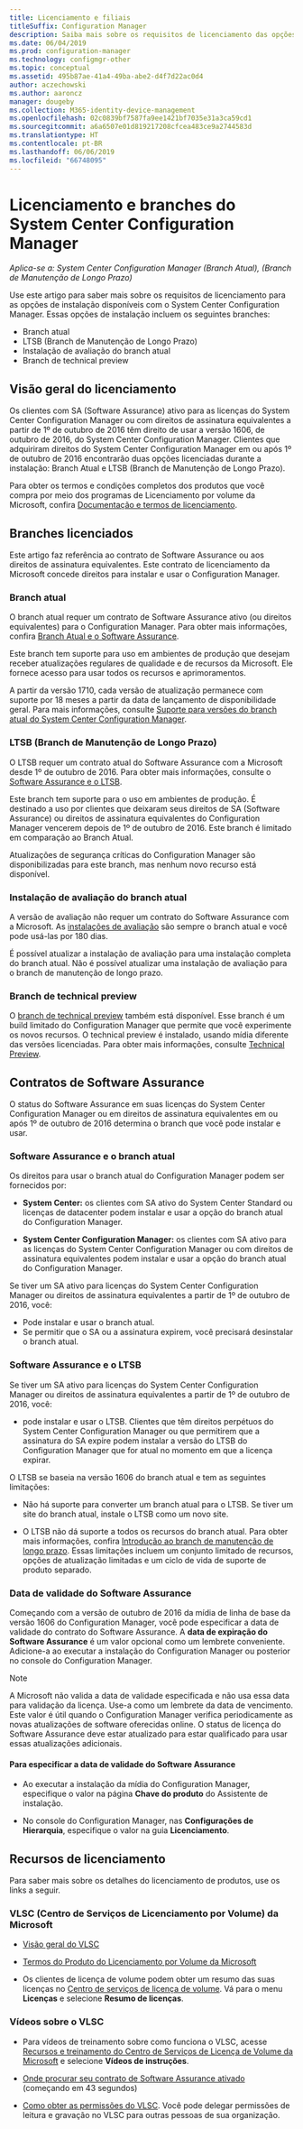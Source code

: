 ```yaml
---
title: Licenciamento e filiais
titleSuffix: Configuration Manager
description: Saiba mais sobre os requisitos de licenciamento das opções de instalação disponíveis com o Configuration Manager
ms.date: 06/04/2019
ms.prod: configuration-manager
ms.technology: configmgr-other
ms.topic: conceptual
ms.assetid: 495b87ae-41a4-49ba-abe2-d4f7d22ac0d4
author: aczechowski
ms.author: aaroncz
manager: dougeby
ms.collection: M365-identity-device-management
ms.openlocfilehash: 02c0839bf7587fa9ee1421bf7035e31a3ca59cd1
ms.sourcegitcommit: a6a6507e01d819217208cfcea483ce9a2744583d
ms.translationtype: HT
ms.contentlocale: pt-BR
ms.lasthandoff: 06/06/2019
ms.locfileid: "66748095"
---
```

# <a name="licensing-and-branches-for-system-center-configuration-manager"></a>Licenciamento e branches do System Center Configuration Manager

*Aplica-se a: System Center Configuration Manager (Branch Atual), (Branch de Manutenção de Longo Prazo)*

Use este artigo para saber mais sobre os requisitos de licenciamento para as opções de instalação disponíveis com o System Center Configuration Manager. Essas opções de instalação incluem os seguintes branches:

- Branch atual
- LTSB (Branch de Manutenção de Longo Prazo)
- Instalação de avaliação do branch atual
- Branch de technical preview

## <a name="licensing-overview"></a>Visão geral do licenciamento

Os clientes com SA (Software Assurance) ativo para as licenças do System Center Configuration Manager ou com direitos de assinatura equivalentes a partir de 1º de outubro de 2016 têm direito de usar a versão 1606, de outubro de 2016, do System Center Configuration Manager. Clientes que adquiriram direitos do System Center Configuration Manager em ou após 1º de outubro de 2016 encontrarão duas opções licenciadas durante a instalação: Branch Atual e LTSB (Branch de Manutenção de Longo Prazo).

Para obter os termos e condições completos dos produtos que você compra por meio dos programas de Licenciamento por volume da Microsoft, confira [Documentação e termos de licenciamento](https://go.microsoft.com/fwlink/?LinkId=800052).


## <a name="licensed-branches"></a>Branches licenciados

Este artigo faz referência ao contrato de Software Assurance ou aos direitos de assinatura equivalentes. Este contrato de licenciamento da Microsoft concede direitos para instalar e usar o Configuration Manager.

### <a name="current-branch"></a>Branch atual

O branch atual requer um contrato de Software Assurance ativo (ou direitos equivalentes) para o Configuration Manager. Para obter mais informações, confira [Branch Atual e o Software Assurance](#software-assurance-and-the-current-branch).

Este branch tem suporte para uso em ambientes de produção que desejam receber atualizações regulares de qualidade e de recursos da Microsoft. Ele fornece acesso para usar todos os recursos e aprimoramentos.

A partir da versão 1710, cada versão de atualização permanece com suporte por 18 meses a partir da data de lançamento de disponibilidade geral. Para mais informações, consulte [Suporte para versões do branch atual do System Center Configuration Manager](/sccm/core/servers/manage/current-branch-versions-supported).

### <a name="long-term-servicing-branch-ltsb"></a>LTSB (Branch de Manutenção de Longo Prazo)

O LTSB requer um contrato atual do Software Assurance com a Microsoft desde 1º de outubro de 2016. Para obter mais informações, consulte o [Software Assurance e o LTSB](#software-assurance-and-the-ltsb).

Este branch tem suporte para o uso em ambientes de produção. É destinado a uso por clientes que deixaram seus direitos de SA (Software Assurance) ou direitos de assinatura equivalentes do Configuration Manager vencerem depois de 1º de outubro de 2016. Este branch é limitado em comparação ao Branch Atual.

Atualizações de segurança críticas do Configuration Manager são disponibilizadas para este branch, mas nenhum novo recurso está disponível.

### <a name="evaluation-installation-of-the-current-branch"></a>Instalação de avaliação do branch atual

A versão de avaliação não requer um contrato do Software Assurance com a Microsoft. As [instalações de avaliação](https://www.microsoft.com/evalcenter/evaluate-system-center-configuration-manager-and-endpoint-protection) são sempre o branch atual e você pode usá-las por 180 dias.

É possível atualizar a instalação de avaliação para uma instalação completa do branch atual. Não é possível atualizar uma instalação de avaliação para o branch de manutenção de longo prazo.

### <a name="technical-preview-branch"></a>Branch de technical preview

O [branch de technical preview](https://www.microsoft.com/evalcenter/evaluate-system-center-configuration-manager-and-endpoint-protection-technical-preview) também está disponível. Esse branch é um build limitado do Configuration Manager que permite que você experimente os novos recursos. O technical preview é instalado, usando mídia diferente das versões licenciadas. Para obter mais informações, consulte [Technical Preview](/sccm/core/get-started/technical-preview).


## <a name="software-assurance-agreements"></a>Contratos de Software Assurance

O status do Software Assurance em suas licenças do System Center Configuration Manager ou em direitos de assinatura equivalentes em ou após 1º de outubro de 2016 determina o branch que você pode instalar e usar.

### <a name="software-assurance-and-the-current-branch"></a>Software Assurance e o branch atual

Os direitos para usar o branch atual do Configuration Manager podem ser fornecidos por:

- **System Center:** os clientes com SA ativo do System Center Standard ou licenças de datacenter podem instalar e usar a opção do branch atual do Configuration Manager.

- **System Center Configuration Manager:** os clientes com SA ativo para as licenças do System Center Configuration Manager ou com direitos de assinatura equivalentes podem instalar e usar a opção do branch atual do Configuration Manager.

Se tiver um SA ativo para licenças do System Center Configuration Manager ou direitos de assinatura equivalentes a partir de 1º de outubro de 2016, você:

- Pode instalar e usar o branch atual.
- Se permitir que o SA ou a assinatura expirem, você precisará desinstalar o branch atual.

### <a name="software-assurance-and-the-ltsb"></a>Software Assurance e o LTSB

Se tiver um SA ativo para licenças do System Center Configuration Manager ou direitos de assinatura equivalentes a partir de 1º de outubro de 2016, você:

- pode instalar e usar o LTSB. Clientes que têm direitos perpétuos do System Center Configuration Manager ou que permitirem que a assinatura do SA expire podem instalar a versão do LTSB do Configuration Manager que for atual no momento em que a licença expirar.

O LTSB se baseia na versão 1606 do branch atual e tem as seguintes limitações:

- Não há suporte para converter um branch atual para o LTSB. Se tiver um site do branch atual, instale o LTSB como um novo site.  

- O LTSB não dá suporte a todos os recursos do branch atual. Para obter mais informações, confira [Introdução ao branch de manutenção de longo prazo](introduction-to-the-ltsb.md). Essas limitações incluem um conjunto limitado de recursos, opções de atualização limitadas e um ciclo de vida de suporte de produto separado.  

### <a name="software-assurance-expiration-date"></a>Data de validade do Software Assurance

Começando com a versão de outubro de 2016 da mídia de linha de base da versão 1606 do Configuration Manager, você pode especificar a data de validade do contrato do Software Assurance. A **data de expiração do Software Assurance** é um valor opcional como um lembrete conveniente. Adicione-a ao executar a instalação do Configuration Manager ou posterior no console do Configuration Manager.

> [!NOTE]
> A Microsoft não valida a data de validade especificada e não usa essa data para validação da licença. Use-a como um lembrete da data de vencimento. Este valor é útil quando o Configuration Manager verifica periodicamente as novas atualizações de software oferecidas online. O status de licença do Software Assurance deve estar atualizado para estar qualificado para usar essas atualizações adicionais.

#### <a name="to-specify-the-software-assurance-expiration-date"></a>Para especificar a data de validade do Software Assurance

- Ao executar a instalação da mídia do Configuration Manager, especifique o valor na página **Chave do produto** do Assistente de instalação.

- No console do Configuration Manager, nas **Configurações de Hierarquia**, especifique o valor na guia **Licenciamento**.


## <a name="licensing-resources"></a>Recursos de licenciamento

Para saber mais sobre os detalhes do licenciamento de produtos, use os links a seguir.

### <a name="microsoft-volume-licensing-service-center-vlsc"></a>VLSC (Centro de Serviços de Licenciamento por Volume) da Microsoft

- [Visão geral do VLSC](https://www.microsoft.com/Licensing/existing-customer/vlsc-training-and-resources.aspx)

- [Termos do Produto do Licenciamento por Volume da Microsoft](https://go.microsoft.com/fwlink/?LinkId=800052)

- Os clientes de licença de volume podem obter um resumo das suas licenças no [Centro de serviços de licença de volume](https://www.microsoft.com/Licensing/servicecenter/default.aspx). Vá para o menu **Licenças** e selecione **Resumo de licenças**.

### <a name="vlsc-videos"></a>Vídeos sobre o VLSC

- Para vídeos de treinamento sobre como funciona o VLSC, acesse [Recursos e treinamento do Centro de Serviços de Licença de Volume da Microsoft](https://www.microsoft.com/licensing/existing-customer/vlsc-training-and-resources) e selecione **Vídeos de instruções**.

- [Onde procurar seu contrato de Software Assurance ativado](https://www.microsoft.com/showcase/video.aspx?uuid=fe1846cb-1d26-49fc-b064-57b25dcc31a0) (começando em 43 segundos)  

- [Como obter as permissões do VLSC](https://www.microsoft.com/showcase/video.aspx?uuid=ac4ed1ca-d0a9-43cd-89fa-74ccb555dec4). Você pode delegar permissões de leitura e gravação no VLSC para outras pessoas de sua organização.
